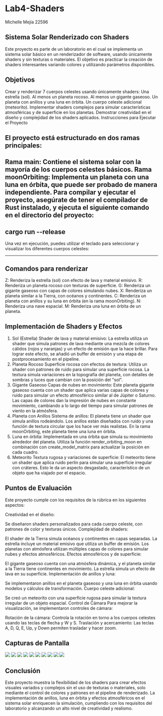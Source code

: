 # Lab4-Shaders
Michelle Mejía 22596

## Sistema Solar Renderizado con Shaders
Este proyecto es parte de un laboratorio en el cual se implementa un sistema solar básico en un renderizador de software, usando únicamente shaders y sin texturas o materiales. El objetivo es practicar la creación de shaders interesantes variando colores y utilizando parámetros disponibles.

## Objetivos
Crear y renderizar 7 cuerpos celestes usando únicamente shaders:
Una estrella (sol).
Al menos un planeta rocoso.
Al menos un gigante gaseoso.
Un planeta con anillos y una luna en órbita.
Un cuerpo celeste adicional (meteorito).
Implementar shaders complejos para simular características atmosféricas y de superficie en los planetas.
Demostrar creatividad en el diseño y complejidad de los shaders aplicados.
Instrucciones para Ejecutar el Proyecto

## El proyecto está estructurado en dos ramas principales:

Rama main: Contiene el sistema solar con la mayoría de los cuerpos celestes básicos.
Rama moonOrbiting: Implementa un planeta con una luna en órbita, que puede ser probado de manera independiente.
Para compilar y ejecutar el proyecto, asegúrate de tener el compilador de Rust instalado, y ejecuta el siguiente comando en el directorio del proyecto:
---
cargo run --release
---
Una vez en ejecución, puedes utilizar el teclado para seleccionar y visualizar los diferentes cuerpos celestes:

---

## Comandos para renderizar
Z: Renderiza la estrella (sol) con efecto de lava y material emisivo.
R: Renderiza un planeta rocoso con texturas de superficie.
G: Renderiza un gigante gaseoso con capas de colores simulando nubes.
X: Renderiza un planeta similar a la Tierra, con océanos y continentes.
C: Renderiza un planeta con anillos y su luna en órbita (en la rama moonOrbiting).
N: Renderiza una nave espacial.
M: Renderiza una luna en órbita de un planeta.

## Implementación de Shaders y Efectos
1. Sol (Estrella)
Shader de lava y material emisivo: La estrella utiliza un shader que simula patrones de lava mediante una mezcla de colores cálidos (rojos y naranjas) y un efecto de emisión que la hace brillar. Para lograr este efecto, se añadió un buffer de emisión y una etapa de postprocesamiento en el pipeline.
2. Planeta Rocoso
Superficie rocosa con efectos de textura: Utiliza un shader con patrones de ruido para simular una superficie rocosa. La textura simula variaciones en la topografía del planeta, con detalles de sombras y luces que cambian con la posición del "sol".
3. Gigante Gaseoso
Capas de nubes en movimiento: Este planeta gigante gaseoso cuenta con un shader que aplica varias capas de colores y ruido para simular un efecto atmosférico similar al de Júpiter o Saturno. Las capas de colores dan la impresión de nubes en constante movimiento, cambiando a lo largo del tiempo para simular patrones de viento en la atmósfera.
4. Planeta con Anillos
Sistema de anillos: El planeta tiene un shader que simula anillos rodeándolo. Los anillos están diseñados con ruido y una función de textura circular que los hace ver más realistas. En la rama moonOrbiting, este planeta tiene una luna en órbita.
5. Luna en órbita: Implementada en una órbita que simula su movimiento alrededor del planeta. Utiliza la función render_orbiting_moon en combinación con create_model_matrix para actualizar la posición en cada cuadro.
6. Meteorito
Textura rugosa y variaciones de superficie: El meteorito tiene un shader que aplica ruido perlin para simular una superficie irregular con cráteres. Esto le da un aspecto desgastado, característico de un objeto que ha viajado por el espacio.

## Puntos de Evaluación
Este proyecto cumple con los requisitos de la rúbrica en los siguientes aspectos:

Creatividad en el diseño:

Se diseñaron shaders personalizados para cada cuerpo celeste, con patrones de color y texturas únicos.
Complejidad de shaders:

El shader de la Tierra simula océanos y continentes en capas separadas.
La estrella incluye un material emisivo que utiliza un buffer de emisión.
Los planetas con atmósfera utilizan múltiples capas de colores para simular nubes y efectos atmosféricos.
Efectos atmosféricos y de superficie:

El gigante gaseoso cuenta con una atmósfera dinámica, y el planeta similar a la Tierra tiene continentes en movimiento.
La estrella simula un efecto de lava en su superficie.
Implementación de anillos y luna:

Se implementaron anillos en el planeta gaseoso y una luna en órbita usando modelos y cálculos de transformación.
Cuerpo celeste adicional:

Se creó un meteorito con una superficie rugosa para simular la textura irregular de un objeto espacial.
Control de Cámara
Para mejorar la visualización, se implementaron controles de cámara:

Rotación de la cámara: Controla la rotación en torno a los cuerpos celestes usando las teclas de flecha y W y S.
Traslación y acercamiento: Las teclas A, D, Q, E, Up, y Down permiten trasladar y hacer zoom.

## Capturas de Pantalla
![ ](Lab/capturas/1.png)
![ ](Lab/capturas/2.png)
![ ](Lab/capturas/3.png)
![ ](Lab/capturas/4.png)
![ ](Lab/capturas/5.png)
![ ](Lab/capturas/6.png)
![ ](Lab/capturas/7.png)
![ ](Lab/capturas/8.png)
![ ](Lab/capturas/9.png)
![ ](Lab/capturas/10.png)

## Conclusión
Este proyecto muestra la flexibilidad de los shaders para crear efectos visuales variados y complejos sin el uso de texturas o materiales, solo mediante el control de colores y patrones en el pipeline de renderizado. La implementación de anillos, luna en órbita y efectos atmosféricos en el sistema solar enriquecen la simulación, cumpliendo con los requisitos del laboratorio y alcanzando un alto nivel de creatividad y realismo.